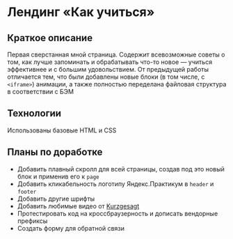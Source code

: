 # **Лендинг «Как учиться»**

## Краткое описание

Первая сверстанная мной страница. Содержит всевозможные советы о том, как лучше запоминать и обрабатывать что-то новое — учиться эффективнее и с большим удовольствием. От предыдущей работы отличается тем, что были добавлены новые блоки (в том числе, с `<iframe>`) анимации, а также полностью переделана файловая структура в соответствии с БЭМ

## Технологии

Использованы базовые HTML и CSS

## Планы по доработке

- Добавить плавный скролл для всей страницы, создав под это новый блок и применив его к `page`
- Добавить кликабельность логотипу Яндекс.Практикум в `header` и `footer`
- Добавить другие шрифты
- Добавить любимые видео от [Kurzgesagt](https://www.youtube.com/c/inanutshell)
- Протестировать код на кроссбраузерность и дописать вендорные префиксы
- Создать форму для обратной связи
